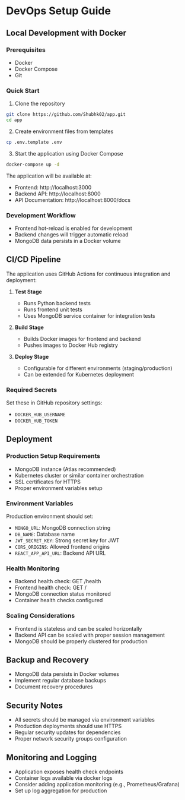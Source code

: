 # DevOps Setup Guide

## Local Development with Docker

### Prerequisites
- Docker
- Docker Compose
- Git

### Quick Start
1. Clone the repository
```bash
git clone https://github.com/Shubhk02/app.git
cd app
```

2. Create environment files from templates
```bash
cp .env.template .env
```

3. Start the application using Docker Compose
```bash
docker-compose up -d
```

The application will be available at:
- Frontend: http://localhost:3000
- Backend API: http://localhost:8000
- API Documentation: http://localhost:8000/docs

### Development Workflow
- Frontend hot-reload is enabled for development
- Backend changes will trigger automatic reload
- MongoDB data persists in a Docker volume

## CI/CD Pipeline

The application uses GitHub Actions for continuous integration and deployment:

1. **Test Stage**
   - Runs Python backend tests
   - Runs frontend unit tests
   - Uses MongoDB service container for integration tests

2. **Build Stage**
   - Builds Docker images for frontend and backend
   - Pushes images to Docker Hub registry

3. **Deploy Stage**
   - Configurable for different environments (staging/production)
   - Can be extended for Kubernetes deployment

### Required Secrets
Set these in GitHub repository settings:
- `DOCKER_HUB_USERNAME`
- `DOCKER_HUB_TOKEN`

## Deployment

### Production Setup Requirements
- MongoDB instance (Atlas recommended)
- Kubernetes cluster or similar container orchestration
- SSL certificates for HTTPS
- Proper environment variables setup

### Environment Variables
Production environment should set:
- `MONGO_URL`: MongoDB connection string
- `DB_NAME`: Database name
- `JWT_SECRET_KEY`: Strong secret key for JWT
- `CORS_ORIGINS`: Allowed frontend origins
- `REACT_APP_API_URL`: Backend API URL

### Health Monitoring
- Backend health check: GET /health
- Frontend health check: GET /
- MongoDB connection status monitored
- Container health checks configured

### Scaling Considerations
- Frontend is stateless and can be scaled horizontally
- Backend API can be scaled with proper session management
- MongoDB should be properly clustered for production

## Backup and Recovery
- MongoDB data persists in Docker volumes
- Implement regular database backups
- Document recovery procedures

## Security Notes
- All secrets should be managed via environment variables
- Production deployments should use HTTPS
- Regular security updates for dependencies
- Proper network security groups configuration

## Monitoring and Logging
- Application exposes health check endpoints
- Container logs available via docker logs
- Consider adding application monitoring (e.g., Prometheus/Grafana)
- Set up log aggregation for production